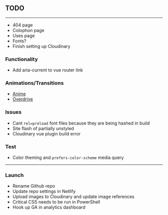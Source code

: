 ## TODO

---

* 404 page
* Colophon page
* Uses page
* Fonts?
* Finish setting up Cloudinary

### Functionality

* Add aria-current to vue router link

### Animations/Transitions

* [Anime](https://github.com/BenAHammond/vue-anime)
* [Overdrive](https://github.com/mattrothenberg/vue-overdrive)

### Issues

* Cant `rel=preload` font files because they are being hashed in build
* Site flash of partially unstyled
* Cloudinary vue plugin build error

### Test

* Color theming and `prefers-color-scheme` media query

---

### Launch

* Rename Github repo
* Update repo settings in Netlify
* Upload images to Cloudinary and update image references
* Critical CSS needs to be run in PowerShell
* Hook up GA in analytics dashboard
